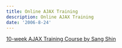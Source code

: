 ```yaml
---
title: Online AJAX Training
description: Online AJAX Training
date: '2006-8-24'
---
```


[10-week AJAX Training Course by Sang Shin][0]


[0]: http://www.javapassion.com/ajaxcodecamp/index.html

